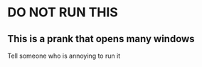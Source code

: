 # DO NOT RUN THIS
## This is a prank that opens many windows
Tell someone who is annoying to run it
